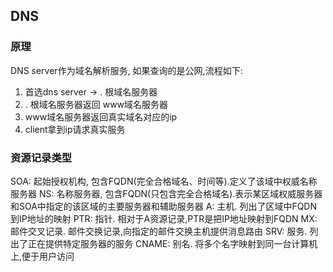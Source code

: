 ## DNS
### 原理
DNS server作为域名解析服务, 如果查询的是公网,流程如下:
1. 首选dns server -> . 根域名服务器
2. . 根域名服务器返回 www域名服务器
3. www域名服务器返回真实域名对应的ip
4. client拿到ip请求真实服务

### 资源记录类型
SOA: 起始授权机构, 包含FQDN(完全合格域名、时间等).定义了该域中权威名称服务器
NS: 名称服务器, 包含FQDN(只包含完全合格域名).表示某区域权威服务器和SOA中指定的该区域的主要服务器和辅助服务器
A: 主机. 列出了区域中FQDN到IP地址的映射
PTR: 指针. 相对于A资源记录,PTR是把IP地址映射到FQDN
MX: 邮件交叉记录. 邮件交换记录,向指定的邮件交换主机提供消息路由
SRV: 服务. 列出了正在提供特定服务器的服务
CNAME: 别名. 将多个名字映射到同一台计算机上,便于用户访问
